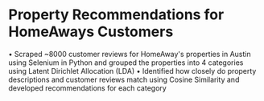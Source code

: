 # Property Recommendations for HomeAways Customers

• Scraped ~8000 customer reviews for HomeAway's properties in Austin using Selenium in Python and grouped the properties into 4 categories using Latent Dirichlet Allocation (LDA)
• Identified how closely do property descriptions and customer reviews match using Cosine Similarity and developed recommendations for each category 
